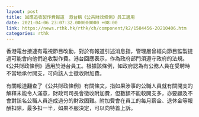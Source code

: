 ```yaml
---
layout: post
title: 回應追收製作費報道　港台稱《公共財政條例》員工適用
date: 2021-04-06 23:07:32.000000000 +08:00
link: https://news.rthk.hk/rthk/ch/component/k2/1584456-20210406.htm
categories: rthk
---
```


香港電台接連有電視節目改動，對於有報道引述消息指，管理層曾經向節目監製提過可能會向他們追收製作費。港台回應表示，作為政府部門須遵守政府的法規。《公共財政條例》適用於港台員工。根據該條例，如政府認為有公務人員在受聘時不當地承付開支，可向該人士徵收附加費。

有關報道翻查了《公共財政條例》有關條文，指如果涉事的公職人員就有關開支的解釋未能令人滿意，財政司司長會徵收附加費，但數額不能較開支多，亦要顧及不會對該名公職人員造成過分的財政困難。附加費會在員工的每月薪金、退休金等報酬扣除，最多扣一半，如果不服決定，可以向特首上訴。
